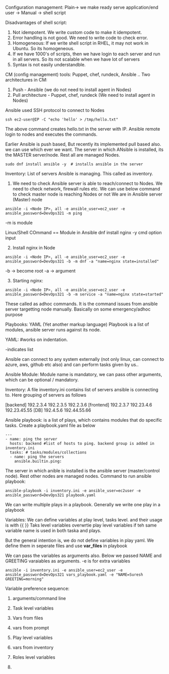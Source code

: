 Configuration management:
Plain-> we make ready serve application/end user -> Manual -> shell script

Disadvantages of shell script:
1. Not idempotent. We write custom code to make it idempotent.
2. Error handling is not good. We need to write code to check error.
3. Homogeneous: If we write shell script in RHEL, it may not work in Ubuntu. So its homogeneous.
4. If we have 1000's of scripts, then we have login to each server and run in all servers. So its not scalable when we have lot of servers
5. Syntax is not easily understandble.

CM (config management) tools: Puppet, chef, rundeck, Ansible ..
Two architectures in CM:
1. Push - Ansible (we do not need to install agent in Nodes)
2. Pull architecture - Puppet, chef, rundeck (We need to install agent in Nodes)

Ansible used SSH protocol to connect to Nodes
```
ssh ec2-user@IP -C "echo 'hello' > /tmp/hello.txt"
```
The above command creates hello.txt in the server with IP. Ansible remote login to nodes and executes the commands.

Earlier Ansible is push based, But recently its implemented pull based also. we can use which ever we want.
The server in which ANsible is installed, its the MASTER server/node. Rest all are managed Nodes.
```
sudo dnf install ansible -y  # installs ansible in the server
```

Inventory:
List of servers Ansible is managing. This called as inventory.

1. We need to check Ansible server is able to reach/connect to Nodes. We need to check network, firewall rules etc.
We can use below command to check master node is reaching Nodes or not
We are in Ansible server (Master) node
```
ansible -i <Node IP>, all -e ansible_user=ec2_user -e ansible_password=DevOps321 -m ping
```
-m is module

Linux/Shell COmmand == Module in Ansible
dnf install nginx -y
cmd  option input

2. Install nginx in Node
```
ansible -i <Node IP>, all -e ansible_user=ec2_user -e ansible_password=DevOps321 -b -m dnf -a "name=nginx state=installed"
```
-b -> become root
-a -> argument

3. Starting nginx:
```
ansible -i <Node IP>, all -e ansible_user=ec2_user -e ansible_password=DevOps321 -b -m service -a "name=nginx state=started"
```
These called as adhoc commands. It is the command issues from ansible server targetting node manually. Basically on some emergency/adhoc purpose

Playbooks: YAML (Yet another markup language)
Playbook is a list of modules, ansible server runs against its node.

YAML:
#works on indentation.

-indicates list

Ansible can connect to any system externally (not only linux, can connect to azure, aws, github etc also) and can perform tasks given by us..

Ansible Module:
Module name is mandatory, we can pass other arguments, which can be optional / mandatory.

Inventory:
A file inventory.ini contains list of servers ansible is connecting to. Here grouping of servers as follows

[backend]
192.2.3.4
192.2.3.5
192.2.3.6
[frontend]
192.2.3.7
192.23.4.6
192.23.45.55
[DB]
192.4.5.6
192.44.55.66

Ansible playbook: is a list of plays, which contains modules that do specific tasks. Create a playbook.yaml file as below
```
---
- name: ping the server
  hosts: backend #list of hosts to ping. backend group is added in inventory.ini
  tasks: # tasks/modules/collections
  - name: ping the servers
    ansible.builtin.ping:
```
The server in which anible is installed is the ansible server (master/control node). Rest other nodes are managed nodes.
Command to run ansible playbook:

```
ansible-playbook -i inventory.ini -e ansible_user=ec2user -e ansible_password=DevOps321 playbook.yaml 
```
We can write multiple plays in a playbook. Generally we write one play in a playbook

Variables:
We can define variables at play level, tasks level. and their usage is with {{ }}
Taks level variables overwrtie play level variables if teh same variable name is used in both taska and plays.

But the general intention is, we do not define variables in play yaml. We define them in seperate files and use **var_files** in playbook

We can pass the variables as arguments also. Below we passed NAME and GREETING varaiables as arguments. -e is for extra variables
```
ansible -i inventory.ini -e ansible_user=ec2_user -e ansible_password=DevOps321 vars_playbook.yaml -e "NAME=Suresh GREETING=morning" 
```
Variable preference sequence:
1. arguments/command line
2. Task level variables
3. Vars from files
4. vars from prompt
5. Play level variables
6. vars from inventory
7. Roles level variables



9. 
